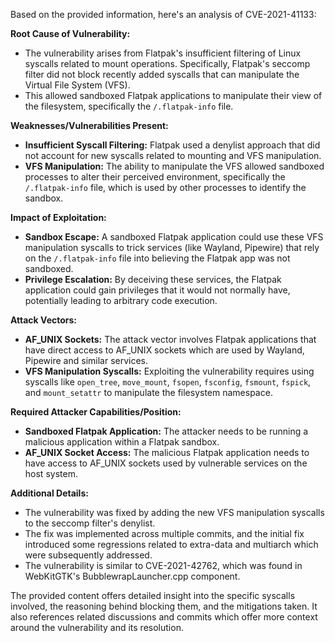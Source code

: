 Based on the provided information, here's an analysis of CVE-2021-41133:

**Root Cause of Vulnerability:**

*   The vulnerability arises from Flatpak's insufficient filtering of Linux syscalls related to mount operations. Specifically, Flatpak's seccomp filter did not block recently added syscalls that can manipulate the Virtual File System (VFS).
*   This allowed sandboxed Flatpak applications to manipulate their view of the filesystem, specifically the `/.flatpak-info` file.

**Weaknesses/Vulnerabilities Present:**

*   **Insufficient Syscall Filtering:** Flatpak used a denylist approach that did not account for new syscalls related to mounting and VFS manipulation.
*   **VFS Manipulation:** The ability to manipulate the VFS allowed sandboxed processes to alter their perceived environment, specifically the `/.flatpak-info` file, which is used by other processes to identify the sandbox.

**Impact of Exploitation:**

*   **Sandbox Escape:** A sandboxed Flatpak application could use these VFS manipulation syscalls to trick services (like Wayland, Pipewire) that rely on the `/.flatpak-info` file into believing the Flatpak app was not sandboxed.
*   **Privilege Escalation:** By deceiving these services, the Flatpak application could gain privileges that it would not normally have, potentially leading to arbitrary code execution.

**Attack Vectors:**

*   **AF\_UNIX Sockets:** The attack vector involves Flatpak applications that have direct access to AF\_UNIX sockets which are used by Wayland, Pipewire and similar services.
*   **VFS Manipulation Syscalls:** Exploiting the vulnerability requires using syscalls like `open_tree`, `move_mount`, `fsopen`, `fsconfig`, `fsmount`, `fspick`, and  `mount_setattr` to manipulate the filesystem namespace.

**Required Attacker Capabilities/Position:**

*   **Sandboxed Flatpak Application:** The attacker needs to be running a malicious application within a Flatpak sandbox.
*   **AF\_UNIX Socket Access:** The malicious Flatpak application needs to have access to AF\_UNIX sockets used by vulnerable services on the host system.

**Additional Details:**

*   The vulnerability was fixed by adding the new VFS manipulation syscalls to the seccomp filter's denylist.
*   The fix was implemented across multiple commits, and the initial fix introduced some regressions related to extra-data and multiarch which were subsequently addressed.
*   The vulnerability is similar to CVE-2021-42762, which was found in WebKitGTK's BubblewrapLauncher.cpp component.

The provided content offers detailed insight into the specific syscalls involved, the reasoning behind blocking them, and the mitigations taken. It also references related discussions and commits which offer more context around the vulnerability and its resolution.